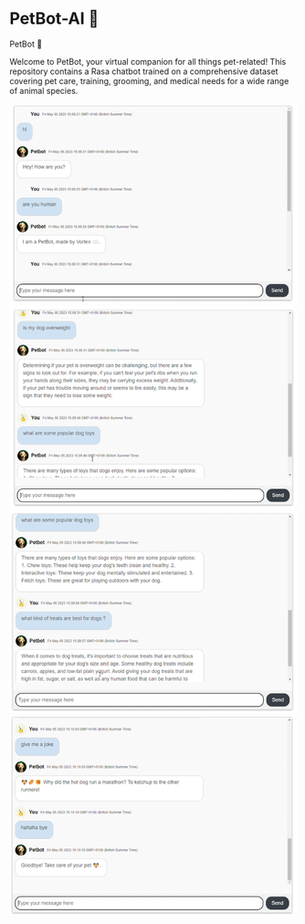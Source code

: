# PetBot-AI 🐶

PetBot 🐾

Welcome to PetBot, your virtual companion for all things pet-related! This repository contains a Rasa chatbot trained on a comprehensive dataset covering pet care, training, grooming, and medical needs for a wide range of animal species.

![Alt Text](images/petbot1.png)
![Alt Text](images/petbot2.png)
![Alt Text](images/petbot3.png)
![Alt Text](images/petbot4.png)
